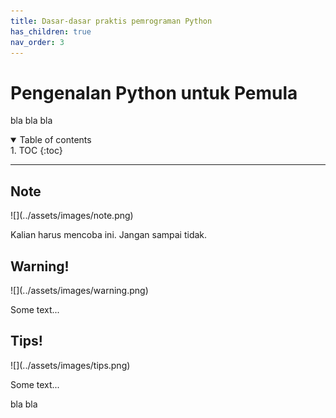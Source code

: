```yaml
---
title: Dasar-dasar praktis pemrograman Python
has_children: true
nav_order: 3
---
```


# Pengenalan Python untuk Pemula

bla bla bla

<details open markdown="block">
<summary>
Table of contents
</summary>
1. TOC
{:toc}
</details>

---

## Note
<div class="custom-note" markdown="1">
![](../assets/images/note.png)

Kalian harus mencoba ini. Jangan sampai tidak.
</div>

## Warning!
<div class="custom-warning" markdown="1">
![](../assets/images/warning.png)

Some text...
</div>

## Tips!
<div class="custom-tips" markdown="1">
![](../assets/images/tips.png)

Some text...
</div>

bla bla
